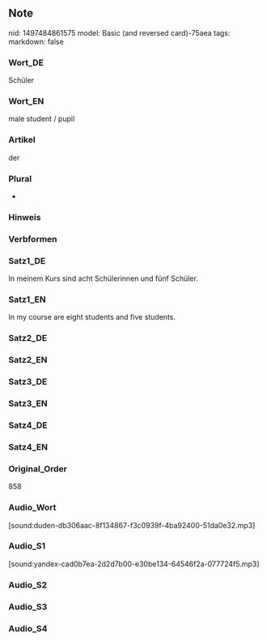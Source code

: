 ## Note
nid: 1497484861575
model: Basic (and reversed card)-75aea
tags: 
markdown: false

### Wort_DE
Schüler

### Wort_EN
male student / pupil

### Artikel
der

### Plural
-

### Hinweis


### Verbformen


### Satz1_DE
In meinem Kurs sind acht Schülerinnen und fünf Schüler.

### Satz1_EN
In my course are eight students and five students.

### Satz2_DE


### Satz2_EN


### Satz3_DE


### Satz3_EN


### Satz4_DE


### Satz4_EN


### Original_Order
858

### Audio_Wort
[sound:duden-db306aac-8f134867-f3c0939f-4ba92400-51da0e32.mp3]

### Audio_S1
[sound:yandex-cad0b7ea-2d2d7b00-e30be134-64546f2a-077724f5.mp3]

### Audio_S2


### Audio_S3


### Audio_S4

